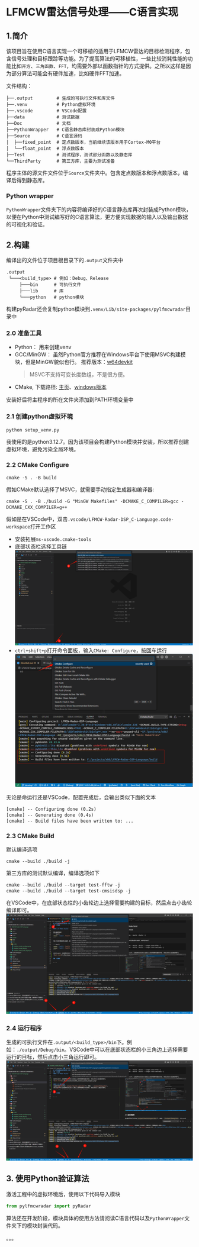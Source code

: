 # LFMCW雷达信号处理——C语言实现

## 1.简介

该项目旨在使用C语言实现一个可移植的适用于LFMCW雷达的目标检测程序，包含信号处理和目标跟踪等功能。为了提高算法的可移植性，一些比较消耗性能的功能比如`开方`、`三角函数`、`FFT`，均需要外部以函数指针的方式提供。之所以这样是因为部分算法可能会有硬件加速，比如硬件FFT加速。

文件结构：
```
├──.output         # 生成的可执行文件和库文件
├──.venv           # Python虚拟环境
├──.vscode         # VSCode配置
├──data            # 测试数据
├──Doc             # 文档
├──PythonWrapper   # C语言静态库封装成Python模块
├──Source          # C语言源码
│  ├──fixed_point  # 定点数版本，当前继续该版本用于Cortex-M0平台
│  └──float_point  # 浮点数版本
├──Test            # 测试程序，测试部分函数以及静态库
└──ThirdParty      # 第三方库，主要为测试准备
```

程序主体的源文件文件位于`Source`文件夹中。包含定点数版本和浮点数版本，编译后得到静态库。

### Python wrapper

`PythonWrapper`文件夹下的内容将编译好的C语言静态库再次封装成Python模块，以便在Python中测试编写好的C语言算法，更方便实现数据的输入以及输出数据的可视化和验证。


## 2.构建

编译出的文件位于项目根目录下的`.output`文件夹中
```
.output
 └───<build_type> # 例如：Debug、Release
     ├───bin      # 可执行文件
     ├───lib      # 库
     └───python   # python模块
```

构建pyRadar还会复制python模块到`.venv/Lib/site-packages/pylfmcwradar`目录中 

### 2.0 准备工具

- Python： 用来创建venv
- GCC/MinGW： 虽然Python官方推荐在Windows平台下使用MSVC构建模块，但是MinGW貌似也行。 推荐版本：[w64devkit](https://github.com/skeeto/w64devkit/releases/download/v2.0.0/w64devkit-x64-2.0.0.exe)
  > MSVC不支持可变长度数组，不是很方便。
- CMake, 下载路径: [主页](https://cmake.org/download/)、[windows版本](https://github.com/Kitware/CMake/releases/download/v3.31.0-rc2/cmake-3.31.0-rc2-windows-x86_64.msi)

安装好后将主程序的所在文件夹添加到PATH环境变量中

### 2.1 创建python虚拟环境

```shell
python setup_venv.py
```

我使用的是python3.12.7。因为该项目会构建Python模块并安装，所以推荐创建虚拟环境，避免污染全局环境。


### 2.2 CMake Configure

```shell
cmake -S . -B build
```
假如CMake默认选择了MSVC，就需要手动指定生成器和编译器:
```shell
cmake -S . -B ./build -G "MinGW Makefiles" -DCMAKE_C_COMPILER=gcc -DCMAKE_CXX_COMPILER=g++
```

假如是在VSCode中，双击`.vscode/LFMCW-Radar-DSP_C-Language.code-workspace`打开工作区
- 安装拓展`ms-vscode.cmake-tools`
- 底部状态栏选择工具链
  ![alt text](./Doc/assets/readme_cmake_kit.png)
- `ctrl+shift+p`打开命令面板，输入`CMake: Configure`，按回车运行
  ![alt text](./Doc/assets/readme_cmake_configure.png)

无论是命运行还是VSCode，配置完成后，会输出类似下面的文本
```
[cmake] -- Configuring done (0.2s)
[cmake] -- Generating done (0.4s)
[cmake] -- Build files have been written to: ...
```

### 2.3 CMake Build

默认编译选项
```shell
cmake --build ./build -j
```

第三方库的测试默认编译，编译选项如下

```shell
cmake --build ./build --target test-fftw -j
cmake --build ./build --target test-cmsisdsp -j
```

在VSCode中，在底部状态栏的小齿轮边上选择需要构建的目标，然后点击小齿轮编译即可。
![alt text](./Doc/assets/readme_select_build_target.png)

### 2.4 运行程序
生成的可执行文件在`.output/<build_type>/bin`下。例如：`./output/Debug/bin`。VSCode中可以在底部状态栏的小三角边上选择需要运行的目标，然后点击小三角运行即可。
![alt text](./Doc/assets/readme_cmake_launch.png)

## 3. 使用Python验证算法

激活工程中的虚拟环境后，使用以下代码导入模块

```python
from pylfmcwradar import pyRadar
```

算法还在开发阶段，模块具体的使用方法请阅读C语言代码以及`PythonWrapper`文件夹下的模块封装代码。

。。。
